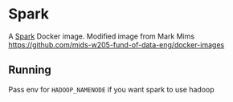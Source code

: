 # Spark

A [Spark](http://spark.apache.org/) Docker image. 
Modified image from Mark Mims https://github.com/mids-w205-fund-of-data-eng/docker-images

## Running

Pass env for `HADOOP_NAMENODE` if you want spark to use hadoop
